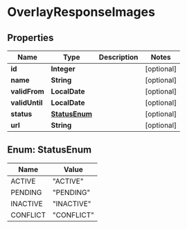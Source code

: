 

# OverlayResponseImages


## Properties

| Name | Type | Description | Notes |
|------------ | ------------- | ------------- | -------------|
|**id** | **Integer** |  |  [optional] |
|**name** | **String** |  |  [optional] |
|**validFrom** | **LocalDate** |  |  [optional] |
|**validUntil** | **LocalDate** |  |  [optional] |
|**status** | [**StatusEnum**](#StatusEnum) |  |  [optional] |
|**url** | **String** |  |  [optional] |



## Enum: StatusEnum

| Name | Value |
|---- | -----|
| ACTIVE | &quot;ACTIVE&quot; |
| PENDING | &quot;PENDING&quot; |
| INACTIVE | &quot;INACTIVE&quot; |
| CONFLICT | &quot;CONFLICT&quot; |



